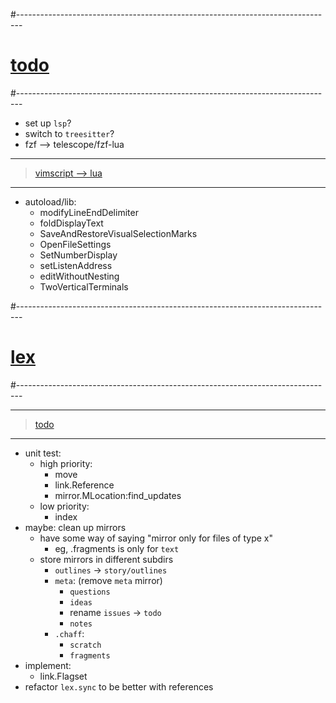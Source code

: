 #-------------------------------------------------------------------------------
# [todo]()
#-------------------------------------------------------------------------------
- set up `lsp`?
- switch to `treesitter`?
- fzf --> telescope/fzf-lua

----------------------------------------
> [vimscript --> lua]()
----------------------------------------
- autoload/lib:
  - modifyLineEndDelimiter
  - foldDisplayText
  - SaveAndRestoreVisualSelectionMarks
  - OpenFileSettings
  - SetNumberDisplay
  - setListenAddress
  - editWithoutNesting
  - TwoVerticalTerminals

#-------------------------------------------------------------------------------
# [lex]()
#-------------------------------------------------------------------------------

----------------------------------------
> [todo]()
----------------------------------------
- unit test:
    - high priority:
        - move
        - link.Reference
        - mirror.MLocation:find_updates
    - low priority:
        - index
- maybe: clean up mirrors
    - have some way of saying "mirror only for files of type x"
        - eg, .fragments is only for `text`
    - store mirrors in different subdirs
        - `outlines` → `story/outlines`
        - `meta`: (remove `meta` mirror)
            - `questions`
            - `ideas`
            - rename `issues` → `todo`
            - `notes`
        - `.chaff`:
            - `scratch`
            - `fragments`
- implement:
    - link.Flagset
- refactor `lex.sync` to be better with references
